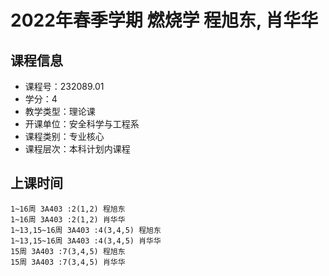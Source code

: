 # 2022年春季学期 燃烧学 程旭东, 肖华华






## 课程信息

- 课程号：232089.01
- 学分：4
- 教学类型：理论课
- 开课单位：安全科学与工程系
- 课程类别：专业核心
- 课程层次：本科计划内课程

## 上课时间

```
1~16周 3A403 :2(1,2) 程旭东
1~16周 3A403 :2(1,2) 肖华华
1~13,15~16周 3A403 :4(3,4,5) 程旭东
1~13,15~16周 3A403 :4(3,4,5) 肖华华
15周 3A403 :7(3,4,5) 程旭东
15周 3A403 :7(3,4,5) 肖华华
```

